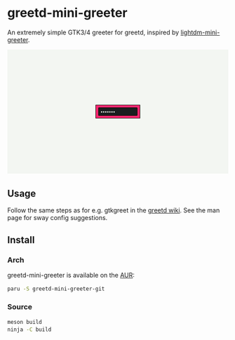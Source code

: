 # greetd-mini-greeter

An extremely simple GTK3/4 greeter for greetd, inspired by
[lightdm-mini-greeter](https://github.com/prikhi/lightdm-mini-greeter).

![Screenshot](screenshot.png)

## Usage

Follow the same steps as for e.g. gtkgreet in the [greetd
wiki](https://man.sr.ht/~kennylevinsen/greetd/). See the man page for sway
config suggestions.

## Install

### Arch

greetd-mini-greeter is available on the [AUR](https://aur.archlinux.org/packages/greetd-mini-greeter-git/):
```sh
paru -S greetd-mini-greeter-git
```

### Source
```sh
meson build
ninja -C build
```
